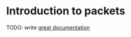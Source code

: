 # Introduction to packets

TODO: write [great documentation](http://jacobian.org/writing/what-to-write/)
